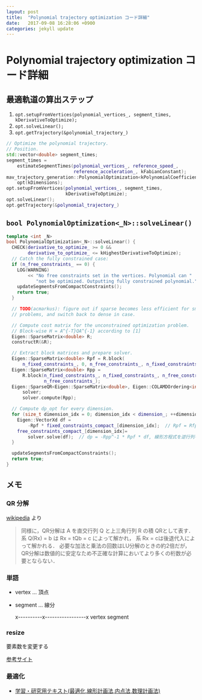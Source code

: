 ```yaml
---
layout: post
title:  "Polynomial trajectory optimization コード詳細"
date:   2017-09-08 16:28:06 +0900
categories: jekyll update
---
```

# Polynomial trajectory optimization コード詳細

## 最適軌道の算出ステップ<a id="sec-2-1"></a>

1.  `opt.setupFromVertices(polynomial_vertices_, segment_times, kDerivativeToOptimize);`
2.  `opt.solveLinear();`
3.  `opt.getTrajectory(&polynomial_trajectory_)`

```C++
// Optimize the polynomial trajectory.
// Position.
std::vector<double> segment_times;
segment_times =
    estimateSegmentTimes(polynomial_vertices_, reference_speed_,
                         reference_acceleration_, kFabianConstant);
mav_trajectory_generation::PolynomialOptimization<kPolynomialCoefficients>
    opt(kDimensions);
opt.setupFromVertices(polynomial_vertices_, segment_times,
                      kDerivativeToOptimize);
opt.solveLinear();
opt.getTrajectory(&polynomial_trajectory_)
```

## `bool PolynomialOptimization<_N>::solveLinear()`<a id="sec-2-2"></a>

```C++
template <int _N>
bool PolynomialOptimization<_N>::solveLinear() {
  CHECK(derivative_to_optimize_ >= 0 &&
        derivative_to_optimize_ <= kHighestDerivativeToOptimize);
  // Catch the fully constrained case:
  if (n_free_constraints_ == 0) {
    LOG(WARNING)
        << "No free constraints set in the vertices. Polynomial can "
           "not be optimized. Outputting fully constrained polynomial.";
    updateSegmentsFromCompactConstraints();
    return true;
  }

  // TODO(acmarkus): figure out if sparse becomes less efficient for small
  // problems, and switch back to dense in case.

  // Compute cost matrix for the unconstrained optimization problem.
  // Block-wise H = A^{-T}QA^{-1} according to [1]
  Eigen::SparseMatrix<double> R;
  constructR(&R);

  // Extract block matrices and prepare solver.
  Eigen::SparseMatrix<double> Rpf = R.block(
      n_fixed_constraints_, 0, n_free_constraints_, n_fixed_constraints_);
  Eigen::SparseMatrix<double> Rpp =
      R.block(n_fixed_constraints_, n_fixed_constraints_, n_free_constraints_,
              n_free_constraints_);
  Eigen::SparseQR<Eigen::SparseMatrix<double>, Eigen::COLAMDOrdering<int>>
      solver;
      solver.compute(Rpp);

  // Compute dp_opt for every dimension.
  for (size_t dimension_idx = 0; dimension_idx < dimension_; ++dimension_idx) {
    Eigen::VectorXd df =
        -Rpf * fixed_constraints_compact_[dimension_idx];  // Rpf = Rfp^T
    free_constraints_compact_[dimension_idx]=
        solver.solve(df);  // dp = -Rpp^-1 * Rpf * df, 線形方程式を逆行列を求めずに解く.
  }

  updateSegmentsFromCompactConstraints();
  return true;
}
```

## メモ<a id="sec-2-3"></a>

### QR 分解<a id="sec-2-3-1"></a>

[wikipedia](https://ja.wikipedia.org/wiki/%E8%A1%8C%E5%88%97%E3%81%AE%E5%88%86%E8%A7%A3#QR.E5.88.86.E8.A7.A3) より

> 同様に，QR分解は A を直交行列 Q と上三角行列 R の積 QRとして表す． 系 Q(Rx) = b は Rx = tQb = c によって解かれ， 系 Rx = cは後退代入によって解かれる． 必要な加法と乗法の回数はLU分解のときの約2倍だが， QR分解は数値的に安定なため不正確な計算においてより多くの桁数が必要とならない．

### 単語<a id="sec-2-3-2"></a>

-   vertex &#x2026; 頂点
-   segment &#x2026; 線分

      x----------x-----------------x
    vertex            segment

### resize<a id="sec-2-3-3"></a>

要素数を変更する

[参考サイト](https://cpprefjp.github.io/reference/vector/resize.html)

### 最適化<a id="sec-2-3-4"></a>

-   [学習・研究用テキスト(最適化,線形計画法,内点法,数理計画法)](http://www.me.titech.ac.jp/~mizu_lab/text.html)
